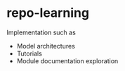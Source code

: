 # repo-learning
Implementation such as 
- Model architectures
- Tutorials 
- Module documentation exploration

